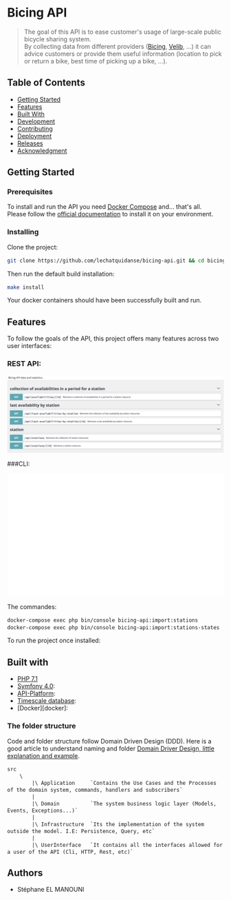 # Bicing API
> The goal of this API is to ease customer's usage of large-scale public bicycle sharing system.  
> By collecting data from different providers ([Bicing][bicing], [Velib][velib], ...) it can advice customers or provide them useful information (location to pick or return a bike, best time of picking up a bike, ...).


## Table of Contents
- [Getting Started](#installation)
- [Features](#features)
- [Built With](#support)
- [Development](#development)
- [Contributing](#contributing)
- [Deployment](#deployment)
- [Releases](#releases)
- [Acknowledgment](#acknowledgment)

## Getting Started
### Prerequisites

To install and run the API you need [Docker Compose](docker-compose) and... that's all.  
Please follow the [official documentation](docker-compose-install) to install it on your environment.

### Installing
Clone the project:

```bash
git clone https://github.com/lechatquidanse/bicing-api.git && cd bicing-api
```

Then run the default build installation:
```bash
make install
```
Your docker containers should have been successfully built and run.


## Features

To follow the goals of the API, this project offers many features across two user interfaces:

### REST API:
<p align="center">
  <img src="./documentation/features-rest.png" alt="Bicing API REST features" />
</p>

###CLI:
<p align="center">
  <img src="./documentation/features-cli.svg" alt="Bicing API CLI features" />
</p>

The commandes:
```bash
docker-compose exec php bin/console bicing-api:import:stations
docker-compose exec php bin/console bicing-api:import:stations-states
```

To run the project once installed:

## Built with

- [PHP 7.1][php]
- [Symfony 4.0][symfony]: 
- [API-Platform][api-platform]:
- [Timescale database][timescale]:
- [Docker][docker]:


### The folder structure

Code and folder structure follow Domain Driven Design (DDD).
Here is a good article to understand naming and folder [Domain Driver Design, little explanation and example](https://jorgearco.com/ddd-with-symfony/).

    src
        \
            |\ Application     `Contains the Use Cases and the Processes of the domain system, commands, handlers and subscribers`
            |
            |\ Domain          `The system business logic layer (Models, Events, Exceptions...)`
            |
            |\ Infrastructure  `Its the implementation of the system outside the model. I.E: Persistence, Query, etc`
            |
            |\ UserInterface   `It contains all the interfaces allowed for a user of the API (Cli, HTTP, Rest, etc)`



[api-platform]: https://api-platform.com/
[docker-compose]: https://docs.docker.com/compose/
[docker-compose-install]: https://docs.docker.com/compose/install
[bicing]: https://www.bicing.cat/
[php]: http://php.net/
[symfony]: http://symfony.com/
[timescale]: http://www.timescale.com/
[velib]: https://www.velib-metropole.fr/
[wiki-DDD]: https://en.wikipedia.org/wiki/Domain-driven_design

Authors
-------

* Stéphane EL MANOUNI
